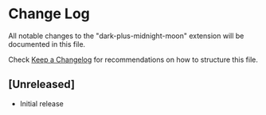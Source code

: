 # Change Log

All notable changes to the "dark-plus-midnight-moon" extension will be documented in this file.

Check [Keep a Changelog](http://keepachangelog.com/) for recommendations on how to structure this file.

## [Unreleased]

- Initial release
